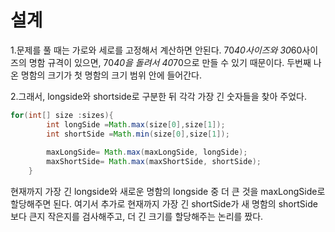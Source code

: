 설계
=============
1.문제를 풀 때는 가로와 세로를 고정해서 계산하면 안된다. 70*40사이즈와 30*60사이즈의 명함 규격이 있으면, 70*40을 돌려서 40*70으로 만들 수 있기 때문이다. 두번째 나온 명함의 크기가 첫 명함의 크기 범위 안에 들어간다.

2.그래서, longside와 shortside로 구분한 뒤 각각 가장 긴 숫자들을 찾아 주었다. 
```java
for(int[] size :sizes){
        int longSide =Math.max(size[0],size[1]);
        int shortSide =Math.min(size[0],size[1]);
        
        maxLongSide= Math.max(maxLongSide, longSide);
        maxShortSide= Math.max(maxShortSide, shortSide);
    }
```
현재까지 가장 긴 longside와 새로운 명함의 longside 중 더 큰 것을 maxLongSide로 할당해주면 된다. 여기서 추가로 현재까지 가장 긴 shortSide가 새 명함의 shortSide보다 큰지 작은지를 검사해주고, 더 긴 크기를 할당해주는 논리를 짰다.
